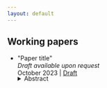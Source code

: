 ```yaml
---
layout: default
---
```


## Working papers

- "Paper title"    
_Draft available upon request_    
October 2023 | [Draft](../assets/papers/paper.pdf) 

    <details>
        <summary style="margin-top: -1.3em; cursor: pointer; color: $accent;">Abstract</summary>
        <p class="notice" style="margin-top:0 !important">
            This is the abstract of my paper.
        </p>
    </details>
